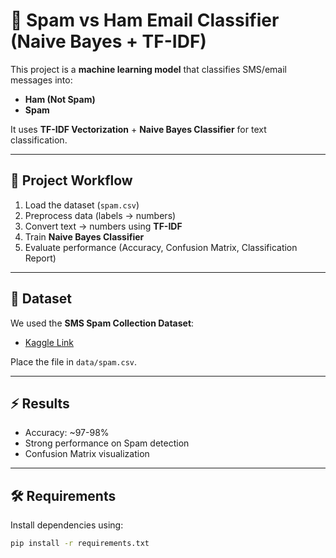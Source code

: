 # 📧 Spam vs Ham Email Classifier (Naive Bayes + TF-IDF)

This project is a **machine learning model** that classifies SMS/email messages into:
- **Ham (Not Spam)**
- **Spam**

It uses **TF-IDF Vectorization** + **Naive Bayes Classifier** for text classification.

---

## 🚀 Project Workflow
1. Load the dataset (`spam.csv`)
2. Preprocess data (labels → numbers)
3. Convert text → numbers using **TF-IDF**
4. Train **Naive Bayes Classifier**
5. Evaluate performance (Accuracy, Confusion Matrix, Classification Report)

---

## 📂 Dataset
We used the **SMS Spam Collection Dataset**:
- [Kaggle Link](https://www.kaggle.com/datasets/uciml/sms-spam-collection-dataset)

Place the file in `data/spam.csv`.

---

## ⚡ Results
- Accuracy: ~97-98%
- Strong performance on Spam detection
- Confusion Matrix visualization

---

## 🛠️ Requirements
Install dependencies using:
```bash
pip install -r requirements.txt
